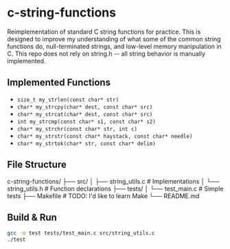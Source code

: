 # c-string-functions

Reimplementation of standard C string functions for practice. This is designed to improve my understanding of what some of the common string functions do, null-terminated strings, and low-level memory manipulation in C.
This repo does not rely on string.h -- all string behavior is manually implemented.

## Implemented Functions

- `size_t my_strlen(const char* str)`
- `char* my_strcpy(char* dest, const char* src)`
- `char* my_strcat(char* dest, const char* src)`
- `int my_strcmp(const char* s1, const char* s2)`
- `char* my_strchr(const char* str, int c)`
- `char* my_strstr(const char* haystack, const char* needle)`
- `char* my_strtok(char* str, const char* delim)`

## File Structure

c-string-functions/
├── src/
│   ├── string_utils.c      # Implementations
│   └── string_utils.h      # Function declarations
├── tests/
│   └── test_main.c         # Simple tests
├── Makefile                # TODO: I'd like to learn Make
└── README.md


## Build & Run

```bash
gcc -o test tests/test_main.c src/string_utils.c
./test

